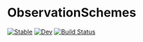 # ObservationSchemes

[![Stable](https://img.shields.io/badge/docs-stable-blue.svg)](https://JuliaDiffusionBayes.github.io/ObservationSchemes.jl/stable)
[![Dev](https://img.shields.io/badge/docs-dev-blue.svg)](https://JuliaDiffusionBayes.github.io/ObservationSchemes.jl/dev)
[![Build Status](https://travis-ci.com/JuliaDiffusionBayes/ObservationSchemes.jl.svg?branch=master)](https://travis-ci.com/JuliaDiffusionBayes/ObservationSchemes.jl)
